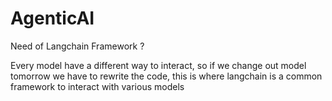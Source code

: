 # AgenticAI

Need of Langchain Framework ?

Every model have a different way to interact, so if we change out model tomorrow we have to 
rewrite the code, this is where langchain is a common framework to interact with various models


